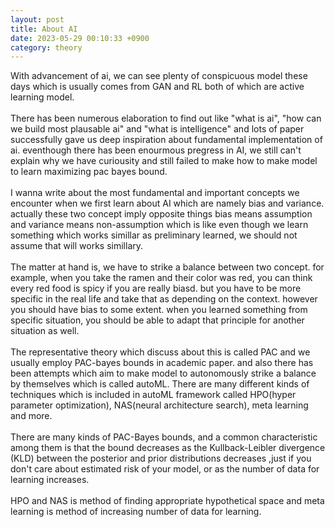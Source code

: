 ```yaml
---
layout: post
title: About AI
date: 2023-05-29 00:10:33 +0900
category: theory
---
```


With advancement of ai, we can see plenty of conspicuous model these days which is usually comes from GAN and RL both of which are active learning model.
<br/>
<br/>
There has been numerous elaboration to find out like "what is ai", "how can we build most plausable ai" and "what is intelligence" and lots of paper successfully gave us deep inspiration about fundamental implementation of ai. eventhough there has been enourmous pregress in AI, we still can't explain why we have curiousity and still failed to make how to make model to learn maximizing pac bayes bound.
<br/>
<br/>
I wanna write about the most fundamental and important concepts we encounter when we first learn about AI which are namely bias and variance.
actually these two concept imply opposite things bias means assumption and variance means non-assumption which is like even though we learn something which works simillar as preliminary learned, we should not assume that will works simillary.
<br/>
<br/>
The matter at hand is, we have to strike a balance between two concept. for example, when you take the ramen and their color was red, you can think every red food is spicy if you are really biasd. but you have to be more specific in the real life and take that as depending on the context. however you should have bias to some extent. when you learned something from specific situation, you should be able to adapt that principle for another situation as well.
<br/>
<br/>
The representative theory which discuss about this is called PAC and we usually employ PAC-bayes bounds in academic paper. and also there has been attempts which aim to make model to autonomously strike a balance by themselves which is called autoML.
There are many different kinds of techniques which is included in autoML framework called HPO(hyper parameter optimization), NAS(neural architecture search), meta learning and more.
<br/>
<br/>
There are many kinds of PAC-Bayes bounds, and a common characteristic among them is that the bound decreases as the Kullback-Leibler divergence (KLD) between the posterior and prior distributions decreases ,just if you don't care about estimated risk of your model, or as the number of data for learning increases.
<br/>
<br/>
HPO and NAS is method of finding appropriate hypothetical space and meta learning is method of increasing number of data for learning.